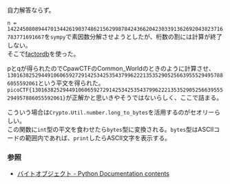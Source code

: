 自力解答ならず。  

``n = 1422450808944701344261903748621562998784243662042303391362692043823716783771691667``を``sympy``で素因数分解させようとしたが、桁数の割には計算が終了しない。  
そこで[factordb](http://factordb.com/index.php?id=1100000002524292871)を使った。  

pとqが得られたのでCpawCTFのCommon_Worldのときのように計算させ、``13016382529449106065927291425342535437996222135352905256639555294957886055592061``という平文を得られた。  
``picoCTF{13016382529449106065927291425342535437996222135352905256639555294957886055592061}``が正解かと思いきやそうではないらしく、ここで詰まる。  

こういう場合は``Crypto.Util.number.long_to_bytes``を活用するのがセオリーらしい。  
この関数に``int``型の平文を食わせたら``bytes``型に変換される。``bytes``型はASCIIコードの範囲内であれば、``print``したらASCII文字を表示する。  

### 参照

- [バイトオブジェクト - Python Documentation contents](https://docs.python.org/ja/3/library/stdtypes.html#bytes-objects)
